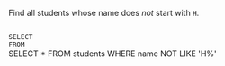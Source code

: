 Find all students whose name does _not_ start with `H`.



<codeblock language="sql" dbName="students1.db" type="exercise" testMode="fixedInput">
<code>
SELECT
FROM
</code>

<solution>
SELECT *
FROM students
WHERE name NOT LIKE 'H%'
</solution>
</codeblock>